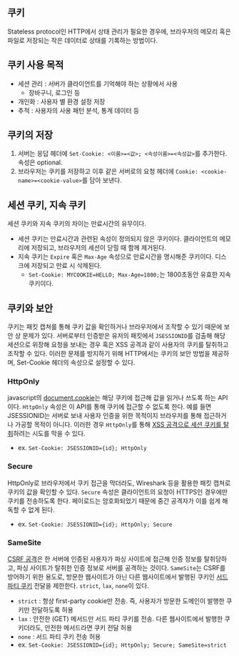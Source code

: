 ## 쿠키
Stateless protocol인 HTTP에서 상태 관리가 필요한 경우에, 브라우저의 메모리 혹은 파일로 저장되는 작은 데이터로 상태를 기록하는 방법이다.

## 쿠키 사용 목적
- 세션 관리 : 서버가 클라이언트를 기억해야 하는 상황에서 사용
    - 장바구니, 로그인 등
- 개인화 : 사용자 별 환경 설정 저장
- 추적 : 사용자의 사용 패턴 분석, 통계 데이터 등

## 쿠키의 저장
1. 서버는 응답 헤더에 `Set-Cookie: <이름>=<값>; <속성이름>=<속성값>`를 추가한다. 속성은 optional.
1. 브라우저는 쿠키를 저장하고 이후 같은 서버로의 요청 헤더에 `Cookie: <cookie-name>=<cookie-value>`를 담아 보낸다.

## 세션 쿠키, 지속 쿠키
세션 쿠키와 지속 쿠키의 차이는 만료시간의 유무이다. 
- 세션 쿠키는 만료시간과 관련된 속성이 정의되지 않은 쿠키이다. 클라이언트의 메모리에 저장되고, 브라우저의 세션이 닫힐 때 함께 제거된다. 
- 지속 쿠키는 `Expire` 혹은 `Max-Age` 속성으로 만료시간을 명시해준 쿠키이다. 디스크에 저장되고 만료 시 삭제된다.
    - `Set-Cookie: MYCOOKIE=HELLO; Max-Age=1800;`는 1800초동안 유효한 지속쿠키이다.

## 쿠키와 보안
쿠키는 패킷 캡쳐를 통해 쿠키 값을 확인하거나 브라우저에서 조작할 수 있기 때문에 보안 상 문제가 있다.
서버로부터 인증받은 유저의 패킷에서 `JSESSIONID`를 검출해 해당 세션으로 위장해 요청을 보내는 경우 혹은 XSS 공격과 같이 사용자의 쿠키를 탈취하고 조작할 수 있다. 이러한 문제를 방지하기 위해 HTTP에서는 쿠키의 보안 방법을 제공하며, Set-Cookie 헤더의 속성으로 설정할 수 있다.

### HttpOnly
javascript의 [document.cookie](https://developer.mozilla.org/en-US/docs/Web/API/Document/cookie)는 해당 쿠키에 접근해 값을 읽거나 쓰도록 하는 API이다. `HttpOnly` 속성은 이 API를 통해 쿠키에 접근할 수 없도록 한다.
예를 들면 JSESSIONID는 서버로 보내 사용자 인증을 위한 목적이지 브라우저를 통해 접근하거나 가공할 목적이 아니다. 이러한 경우 `HttpOnly`를 통해 [XSS 공격으로 세션 쿠키를 탈취](https://owasp.org/www-community/HttpOnly)하려는 시도를 막을 수 있다.
- ex. `Set-Cookie: JSESSIONID={id}; HttpOnly`

### Secure
HttpOnly로 브라우저에서 쿠키 접근을 막더라도, Wireshark 등을 활용한 패킷 캡쳐로 쿠키의 값을 확인할 수 있다. `Secure` 속성은 클라이언트의 요청이 HTTPS인 경우에만 쿠키를 전송하도록 한다. 페이로드는 암호화되었기 때문에 중간 공격자가 이를 쉽게 해독할 수 없게 된다.
- ex. `Set-Cookie: JSESSIONID={id}; HttpOnly; Secure`

### SameSite
[CSRF 공격](https://developer.mozilla.org/en-US/docs/Glossary/CSRF)은 한 서버에 인증된 사용자가 파싱 사이트에 접근해 인증 정보를 탈취당하고, 파싱 사이트가 탈취한 인증 정보로 서버를 공격하는 것이다. 
`SameSite`는 CSRF를 방어하기 위한 용도로, 방문한 웹사이트가 아닌 다른 웹사이트에서 발행된 쿠키인 [서드파티 쿠키](https://developer.mozilla.org/en-US/docs/Web/HTTP/Cookies#tracking_and_privacy) 전달을 제한한다.
`strict`, `lax`, `none`이 있다.
- `strict` : 항상 first-party cookie만 전송. 즉, 사용자가 방문한 도메인이 발행한 쿠키만 전달하도록 허용
- `lax` : 안전한 (GET) 메서드만 서드 파티 쿠키를 전송. 다른 웹사이트에서 발행한 쿠키더라도, 안전한 메서드라면 쿠키 전달 허용
- `none` : 서드 파티 쿠키 전송 허용
- ex. `Set-Cookie: JSESSIONID={id}; HttpOnly; Secure; SameSite=strict`


